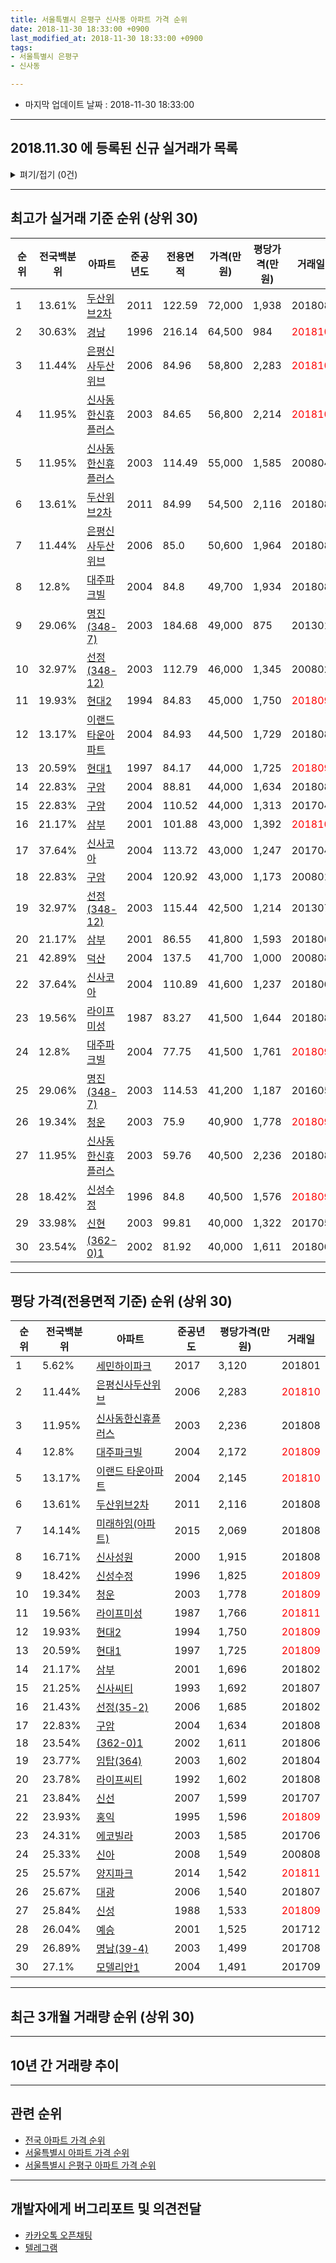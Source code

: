```yaml
---
title: 서울특별시 은평구 신사동 아파트 가격 순위
date: 2018-11-30 18:33:00 +0900
last_modified_at: 2018-11-30 18:33:00 +0900
tags:
- 서울특별시 은평구
- 신사동

---
```


* 마지막 업데이트 날짜 : 2018-11-30 18:33:00

---

## 2018.11.30 에 등록된 신규 실거래가 목록

<details>
<summary>펴기/접기 (0건)</summary>
<div markdown="1">

|아파트|전국백분위|준공년도|전용면적|가격(만원)|평당가격(만원)|거래일|
|---|---|---|---|---|---|---|
|없음|||||||


</div>
</details>

---

## 최고가 실거래 기준 순위 (상위 30)


|순위|전국백분위|아파트|준공년도|전용면적|가격(만원)|평당가격(만원)|거래일|
|---|---|---|---|---|---|---|---|
|1|13.61%|[두산위브2차](https://search.naver.com/search.naver?query=%EC%84%9C%EC%9A%B8%ED%8A%B9%EB%B3%84%EC%8B%9C+%EC%9D%80%ED%8F%89%EA%B5%AC+%EC%8B%A0%EC%82%AC%EB%8F%99+%EB%91%90%EC%82%B0%EC%9C%84%EB%B8%8C2%EC%B0%A8)|2011|122.59|72,000|1,938|201808|
|2|30.63%|[경남](https://search.naver.com/search.naver?query=%EC%84%9C%EC%9A%B8%ED%8A%B9%EB%B3%84%EC%8B%9C+%EC%9D%80%ED%8F%89%EA%B5%AC+%EC%8B%A0%EC%82%AC%EB%8F%99+%EA%B2%BD%EB%82%A8)|1996|216.14|64,500|984|<span style="color:red">201810</span>|
|3|11.44%|[은평신사두산위브](https://search.naver.com/search.naver?query=%EC%84%9C%EC%9A%B8%ED%8A%B9%EB%B3%84%EC%8B%9C+%EC%9D%80%ED%8F%89%EA%B5%AC+%EC%8B%A0%EC%82%AC%EB%8F%99+%EC%9D%80%ED%8F%89%EC%8B%A0%EC%82%AC%EB%91%90%EC%82%B0%EC%9C%84%EB%B8%8C)|2006|84.96|58,800|2,283|<span style="color:red">201810</span>|
|4|11.95%|[신사동한신휴플러스](https://search.naver.com/search.naver?query=%EC%84%9C%EC%9A%B8%ED%8A%B9%EB%B3%84%EC%8B%9C+%EC%9D%80%ED%8F%89%EA%B5%AC+%EC%8B%A0%EC%82%AC%EB%8F%99+%EC%8B%A0%EC%82%AC%EB%8F%99%ED%95%9C%EC%8B%A0%ED%9C%B4%ED%94%8C%EB%9F%AC%EC%8A%A4)|2003|84.65|56,800|2,214|<span style="color:red">201810</span>|
|5|11.95%|[신사동한신휴플러스](https://search.naver.com/search.naver?query=%EC%84%9C%EC%9A%B8%ED%8A%B9%EB%B3%84%EC%8B%9C+%EC%9D%80%ED%8F%89%EA%B5%AC+%EC%8B%A0%EC%82%AC%EB%8F%99+%EC%8B%A0%EC%82%AC%EB%8F%99%ED%95%9C%EC%8B%A0%ED%9C%B4%ED%94%8C%EB%9F%AC%EC%8A%A4)|2003|114.49|55,000|1,585|200804|
|6|13.61%|[두산위브2차](https://search.naver.com/search.naver?query=%EC%84%9C%EC%9A%B8%ED%8A%B9%EB%B3%84%EC%8B%9C+%EC%9D%80%ED%8F%89%EA%B5%AC+%EC%8B%A0%EC%82%AC%EB%8F%99+%EB%91%90%EC%82%B0%EC%9C%84%EB%B8%8C2%EC%B0%A8)|2011|84.99|54,500|2,116|201808|
|7|11.44%|[은평신사두산위브](https://search.naver.com/search.naver?query=%EC%84%9C%EC%9A%B8%ED%8A%B9%EB%B3%84%EC%8B%9C+%EC%9D%80%ED%8F%89%EA%B5%AC+%EC%8B%A0%EC%82%AC%EB%8F%99+%EC%9D%80%ED%8F%89%EC%8B%A0%EC%82%AC%EB%91%90%EC%82%B0%EC%9C%84%EB%B8%8C)|2006|85.0|50,600|1,964|201808|
|8|12.8%|[대주파크빌](https://search.naver.com/search.naver?query=%EC%84%9C%EC%9A%B8%ED%8A%B9%EB%B3%84%EC%8B%9C+%EC%9D%80%ED%8F%89%EA%B5%AC+%EC%8B%A0%EC%82%AC%EB%8F%99+%EB%8C%80%EC%A3%BC%ED%8C%8C%ED%81%AC%EB%B9%8C)|2004|84.8|49,700|1,934|201808|
|9|29.06%|[명진(348-7)](https://search.naver.com/search.naver?query=%EC%84%9C%EC%9A%B8%ED%8A%B9%EB%B3%84%EC%8B%9C+%EC%9D%80%ED%8F%89%EA%B5%AC+%EC%8B%A0%EC%82%AC%EB%8F%99+%EB%AA%85%EC%A7%84%28348-7%29)|2003|184.68|49,000|875|201301|
|10|32.97%|[선정(348-12)](https://search.naver.com/search.naver?query=%EC%84%9C%EC%9A%B8%ED%8A%B9%EB%B3%84%EC%8B%9C+%EC%9D%80%ED%8F%89%EA%B5%AC+%EC%8B%A0%EC%82%AC%EB%8F%99+%EC%84%A0%EC%A0%95%28348-12%29)|2003|112.79|46,000|1,345|200802|
|11|19.93%|[현대2](https://search.naver.com/search.naver?query=%EC%84%9C%EC%9A%B8%ED%8A%B9%EB%B3%84%EC%8B%9C+%EC%9D%80%ED%8F%89%EA%B5%AC+%EC%8B%A0%EC%82%AC%EB%8F%99+%ED%98%84%EB%8C%802)|1994|84.83|45,000|1,750|<span style="color:red">201809</span>|
|12|13.17%|[이랜드 타운아파트](https://search.naver.com/search.naver?query=%EC%84%9C%EC%9A%B8%ED%8A%B9%EB%B3%84%EC%8B%9C+%EC%9D%80%ED%8F%89%EA%B5%AC+%EC%8B%A0%EC%82%AC%EB%8F%99+%EC%9D%B4%EB%9E%9C%EB%93%9C+%ED%83%80%EC%9A%B4%EC%95%84%ED%8C%8C%ED%8A%B8)|2004|84.93|44,500|1,729|201808|
|13|20.59%|[현대1](https://search.naver.com/search.naver?query=%EC%84%9C%EC%9A%B8%ED%8A%B9%EB%B3%84%EC%8B%9C+%EC%9D%80%ED%8F%89%EA%B5%AC+%EC%8B%A0%EC%82%AC%EB%8F%99+%ED%98%84%EB%8C%801)|1997|84.17|44,000|1,725|<span style="color:red">201809</span>|
|14|22.83%|[구암](https://search.naver.com/search.naver?query=%EC%84%9C%EC%9A%B8%ED%8A%B9%EB%B3%84%EC%8B%9C+%EC%9D%80%ED%8F%89%EA%B5%AC+%EC%8B%A0%EC%82%AC%EB%8F%99+%EA%B5%AC%EC%95%94)|2004|88.81|44,000|1,634|201808|
|15|22.83%|[구암](https://search.naver.com/search.naver?query=%EC%84%9C%EC%9A%B8%ED%8A%B9%EB%B3%84%EC%8B%9C+%EC%9D%80%ED%8F%89%EA%B5%AC+%EC%8B%A0%EC%82%AC%EB%8F%99+%EA%B5%AC%EC%95%94)|2004|110.52|44,000|1,313|201704|
|16|21.17%|[삼부](https://search.naver.com/search.naver?query=%EC%84%9C%EC%9A%B8%ED%8A%B9%EB%B3%84%EC%8B%9C+%EC%9D%80%ED%8F%89%EA%B5%AC+%EC%8B%A0%EC%82%AC%EB%8F%99+%EC%82%BC%EB%B6%80)|2001|101.88|43,000|1,392|<span style="color:red">201810</span>|
|17|37.64%|[신사코아](https://search.naver.com/search.naver?query=%EC%84%9C%EC%9A%B8%ED%8A%B9%EB%B3%84%EC%8B%9C+%EC%9D%80%ED%8F%89%EA%B5%AC+%EC%8B%A0%EC%82%AC%EB%8F%99+%EC%8B%A0%EC%82%AC%EC%BD%94%EC%95%84)|2004|113.72|43,000|1,247|201704|
|18|22.83%|[구암](https://search.naver.com/search.naver?query=%EC%84%9C%EC%9A%B8%ED%8A%B9%EB%B3%84%EC%8B%9C+%EC%9D%80%ED%8F%89%EA%B5%AC+%EC%8B%A0%EC%82%AC%EB%8F%99+%EA%B5%AC%EC%95%94)|2004|120.92|43,000|1,173|200801|
|19|32.97%|[선정(348-12)](https://search.naver.com/search.naver?query=%EC%84%9C%EC%9A%B8%ED%8A%B9%EB%B3%84%EC%8B%9C+%EC%9D%80%ED%8F%89%EA%B5%AC+%EC%8B%A0%EC%82%AC%EB%8F%99+%EC%84%A0%EC%A0%95%28348-12%29)|2003|115.44|42,500|1,214|201307|
|20|21.17%|[삼부](https://search.naver.com/search.naver?query=%EC%84%9C%EC%9A%B8%ED%8A%B9%EB%B3%84%EC%8B%9C+%EC%9D%80%ED%8F%89%EA%B5%AC+%EC%8B%A0%EC%82%AC%EB%8F%99+%EC%82%BC%EB%B6%80)|2001|86.55|41,800|1,593|201806|
|21|42.89%|[덕산](https://search.naver.com/search.naver?query=%EC%84%9C%EC%9A%B8%ED%8A%B9%EB%B3%84%EC%8B%9C+%EC%9D%80%ED%8F%89%EA%B5%AC+%EC%8B%A0%EC%82%AC%EB%8F%99+%EB%8D%95%EC%82%B0)|2004|137.5|41,700|1,000|200808|
|22|37.64%|[신사코아](https://search.naver.com/search.naver?query=%EC%84%9C%EC%9A%B8%ED%8A%B9%EB%B3%84%EC%8B%9C+%EC%9D%80%ED%8F%89%EA%B5%AC+%EC%8B%A0%EC%82%AC%EB%8F%99+%EC%8B%A0%EC%82%AC%EC%BD%94%EC%95%84)|2004|110.89|41,600|1,237|201806|
|23|19.56%|[라이프미성](https://search.naver.com/search.naver?query=%EC%84%9C%EC%9A%B8%ED%8A%B9%EB%B3%84%EC%8B%9C+%EC%9D%80%ED%8F%89%EA%B5%AC+%EC%8B%A0%EC%82%AC%EB%8F%99+%EB%9D%BC%EC%9D%B4%ED%94%84%EB%AF%B8%EC%84%B1)|1987|83.27|41,500|1,644|201808|
|24|12.8%|[대주파크빌](https://search.naver.com/search.naver?query=%EC%84%9C%EC%9A%B8%ED%8A%B9%EB%B3%84%EC%8B%9C+%EC%9D%80%ED%8F%89%EA%B5%AC+%EC%8B%A0%EC%82%AC%EB%8F%99+%EB%8C%80%EC%A3%BC%ED%8C%8C%ED%81%AC%EB%B9%8C)|2004|77.75|41,500|1,761|<span style="color:red">201809</span>|
|25|29.06%|[명진(348-7)](https://search.naver.com/search.naver?query=%EC%84%9C%EC%9A%B8%ED%8A%B9%EB%B3%84%EC%8B%9C+%EC%9D%80%ED%8F%89%EA%B5%AC+%EC%8B%A0%EC%82%AC%EB%8F%99+%EB%AA%85%EC%A7%84%28348-7%29)|2003|114.53|41,200|1,187|201605|
|26|19.34%|[청운](https://search.naver.com/search.naver?query=%EC%84%9C%EC%9A%B8%ED%8A%B9%EB%B3%84%EC%8B%9C+%EC%9D%80%ED%8F%89%EA%B5%AC+%EC%8B%A0%EC%82%AC%EB%8F%99+%EC%B2%AD%EC%9A%B4)|2003|75.9|40,900|1,778|<span style="color:red">201809</span>|
|27|11.95%|[신사동한신휴플러스](https://search.naver.com/search.naver?query=%EC%84%9C%EC%9A%B8%ED%8A%B9%EB%B3%84%EC%8B%9C+%EC%9D%80%ED%8F%89%EA%B5%AC+%EC%8B%A0%EC%82%AC%EB%8F%99+%EC%8B%A0%EC%82%AC%EB%8F%99%ED%95%9C%EC%8B%A0%ED%9C%B4%ED%94%8C%EB%9F%AC%EC%8A%A4)|2003|59.76|40,500|2,236|201808|
|28|18.42%|[신성수정](https://search.naver.com/search.naver?query=%EC%84%9C%EC%9A%B8%ED%8A%B9%EB%B3%84%EC%8B%9C+%EC%9D%80%ED%8F%89%EA%B5%AC+%EC%8B%A0%EC%82%AC%EB%8F%99+%EC%8B%A0%EC%84%B1%EC%88%98%EC%A0%95)|1996|84.8|40,500|1,576|<span style="color:red">201809</span>|
|29|33.98%|[신현](https://search.naver.com/search.naver?query=%EC%84%9C%EC%9A%B8%ED%8A%B9%EB%B3%84%EC%8B%9C+%EC%9D%80%ED%8F%89%EA%B5%AC+%EC%8B%A0%EC%82%AC%EB%8F%99+%EC%8B%A0%ED%98%84)|2003|99.81|40,000|1,322|201705|
|30|23.54%|[(362-0)1](https://search.naver.com/search.naver?query=%EC%84%9C%EC%9A%B8%ED%8A%B9%EB%B3%84%EC%8B%9C+%EC%9D%80%ED%8F%89%EA%B5%AC+%EC%8B%A0%EC%82%AC%EB%8F%99+%28362-0%291)|2002|81.92|40,000|1,611|201806|


---

## 평당 가격(전용면적 기준) 순위 (상위 30)


|순위|전국백분위|아파트|준공년도|평당가격(만원)|거래일|
|---|---|---|---|---|---|
|1|5.62%|[세민하이파크](https://search.naver.com/search.naver?query=%EC%84%9C%EC%9A%B8%ED%8A%B9%EB%B3%84%EC%8B%9C+%EC%9D%80%ED%8F%89%EA%B5%AC+%EC%8B%A0%EC%82%AC%EB%8F%99+%EC%84%B8%EB%AF%BC%ED%95%98%EC%9D%B4%ED%8C%8C%ED%81%AC)|2017|3,120|201801|
|2|11.44%|[은평신사두산위브](https://search.naver.com/search.naver?query=%EC%84%9C%EC%9A%B8%ED%8A%B9%EB%B3%84%EC%8B%9C+%EC%9D%80%ED%8F%89%EA%B5%AC+%EC%8B%A0%EC%82%AC%EB%8F%99+%EC%9D%80%ED%8F%89%EC%8B%A0%EC%82%AC%EB%91%90%EC%82%B0%EC%9C%84%EB%B8%8C)|2006|2,283|<span style="color:red">201810</span>|
|3|11.95%|[신사동한신휴플러스](https://search.naver.com/search.naver?query=%EC%84%9C%EC%9A%B8%ED%8A%B9%EB%B3%84%EC%8B%9C+%EC%9D%80%ED%8F%89%EA%B5%AC+%EC%8B%A0%EC%82%AC%EB%8F%99+%EC%8B%A0%EC%82%AC%EB%8F%99%ED%95%9C%EC%8B%A0%ED%9C%B4%ED%94%8C%EB%9F%AC%EC%8A%A4)|2003|2,236|201808|
|4|12.8%|[대주파크빌](https://search.naver.com/search.naver?query=%EC%84%9C%EC%9A%B8%ED%8A%B9%EB%B3%84%EC%8B%9C+%EC%9D%80%ED%8F%89%EA%B5%AC+%EC%8B%A0%EC%82%AC%EB%8F%99+%EB%8C%80%EC%A3%BC%ED%8C%8C%ED%81%AC%EB%B9%8C)|2004|2,172|<span style="color:red">201809</span>|
|5|13.17%|[이랜드 타운아파트](https://search.naver.com/search.naver?query=%EC%84%9C%EC%9A%B8%ED%8A%B9%EB%B3%84%EC%8B%9C+%EC%9D%80%ED%8F%89%EA%B5%AC+%EC%8B%A0%EC%82%AC%EB%8F%99+%EC%9D%B4%EB%9E%9C%EB%93%9C+%ED%83%80%EC%9A%B4%EC%95%84%ED%8C%8C%ED%8A%B8)|2004|2,145|<span style="color:red">201810</span>|
|6|13.61%|[두산위브2차](https://search.naver.com/search.naver?query=%EC%84%9C%EC%9A%B8%ED%8A%B9%EB%B3%84%EC%8B%9C+%EC%9D%80%ED%8F%89%EA%B5%AC+%EC%8B%A0%EC%82%AC%EB%8F%99+%EB%91%90%EC%82%B0%EC%9C%84%EB%B8%8C2%EC%B0%A8)|2011|2,116|201808|
|7|14.14%|[미래하임(아파트)](https://search.naver.com/search.naver?query=%EC%84%9C%EC%9A%B8%ED%8A%B9%EB%B3%84%EC%8B%9C+%EC%9D%80%ED%8F%89%EA%B5%AC+%EC%8B%A0%EC%82%AC%EB%8F%99+%EB%AF%B8%EB%9E%98%ED%95%98%EC%9E%84%28%EC%95%84%ED%8C%8C%ED%8A%B8%29)|2015|2,069|201808|
|8|16.71%|[신사성원](https://search.naver.com/search.naver?query=%EC%84%9C%EC%9A%B8%ED%8A%B9%EB%B3%84%EC%8B%9C+%EC%9D%80%ED%8F%89%EA%B5%AC+%EC%8B%A0%EC%82%AC%EB%8F%99+%EC%8B%A0%EC%82%AC%EC%84%B1%EC%9B%90)|2000|1,915|201808|
|9|18.42%|[신성수정](https://search.naver.com/search.naver?query=%EC%84%9C%EC%9A%B8%ED%8A%B9%EB%B3%84%EC%8B%9C+%EC%9D%80%ED%8F%89%EA%B5%AC+%EC%8B%A0%EC%82%AC%EB%8F%99+%EC%8B%A0%EC%84%B1%EC%88%98%EC%A0%95)|1996|1,825|<span style="color:red">201809</span>|
|10|19.34%|[청운](https://search.naver.com/search.naver?query=%EC%84%9C%EC%9A%B8%ED%8A%B9%EB%B3%84%EC%8B%9C+%EC%9D%80%ED%8F%89%EA%B5%AC+%EC%8B%A0%EC%82%AC%EB%8F%99+%EC%B2%AD%EC%9A%B4)|2003|1,778|<span style="color:red">201809</span>|
|11|19.56%|[라이프미성](https://search.naver.com/search.naver?query=%EC%84%9C%EC%9A%B8%ED%8A%B9%EB%B3%84%EC%8B%9C+%EC%9D%80%ED%8F%89%EA%B5%AC+%EC%8B%A0%EC%82%AC%EB%8F%99+%EB%9D%BC%EC%9D%B4%ED%94%84%EB%AF%B8%EC%84%B1)|1987|1,766|<span style="color:red">201811</span>|
|12|19.93%|[현대2](https://search.naver.com/search.naver?query=%EC%84%9C%EC%9A%B8%ED%8A%B9%EB%B3%84%EC%8B%9C+%EC%9D%80%ED%8F%89%EA%B5%AC+%EC%8B%A0%EC%82%AC%EB%8F%99+%ED%98%84%EB%8C%802)|1994|1,750|<span style="color:red">201809</span>|
|13|20.59%|[현대1](https://search.naver.com/search.naver?query=%EC%84%9C%EC%9A%B8%ED%8A%B9%EB%B3%84%EC%8B%9C+%EC%9D%80%ED%8F%89%EA%B5%AC+%EC%8B%A0%EC%82%AC%EB%8F%99+%ED%98%84%EB%8C%801)|1997|1,725|<span style="color:red">201809</span>|
|14|21.17%|[삼부](https://search.naver.com/search.naver?query=%EC%84%9C%EC%9A%B8%ED%8A%B9%EB%B3%84%EC%8B%9C+%EC%9D%80%ED%8F%89%EA%B5%AC+%EC%8B%A0%EC%82%AC%EB%8F%99+%EC%82%BC%EB%B6%80)|2001|1,696|201802|
|15|21.25%|[신사씨티](https://search.naver.com/search.naver?query=%EC%84%9C%EC%9A%B8%ED%8A%B9%EB%B3%84%EC%8B%9C+%EC%9D%80%ED%8F%89%EA%B5%AC+%EC%8B%A0%EC%82%AC%EB%8F%99+%EC%8B%A0%EC%82%AC%EC%94%A8%ED%8B%B0)|1993|1,692|201807|
|16|21.43%|[선정(35-2)](https://search.naver.com/search.naver?query=%EC%84%9C%EC%9A%B8%ED%8A%B9%EB%B3%84%EC%8B%9C+%EC%9D%80%ED%8F%89%EA%B5%AC+%EC%8B%A0%EC%82%AC%EB%8F%99+%EC%84%A0%EC%A0%95%2835-2%29)|2006|1,685|201802|
|17|22.83%|[구암](https://search.naver.com/search.naver?query=%EC%84%9C%EC%9A%B8%ED%8A%B9%EB%B3%84%EC%8B%9C+%EC%9D%80%ED%8F%89%EA%B5%AC+%EC%8B%A0%EC%82%AC%EB%8F%99+%EA%B5%AC%EC%95%94)|2004|1,634|201808|
|18|23.54%|[(362-0)1](https://search.naver.com/search.naver?query=%EC%84%9C%EC%9A%B8%ED%8A%B9%EB%B3%84%EC%8B%9C+%EC%9D%80%ED%8F%89%EA%B5%AC+%EC%8B%A0%EC%82%AC%EB%8F%99+%28362-0%291)|2002|1,611|201806|
|19|23.77%|[임탑(364)](https://search.naver.com/search.naver?query=%EC%84%9C%EC%9A%B8%ED%8A%B9%EB%B3%84%EC%8B%9C+%EC%9D%80%ED%8F%89%EA%B5%AC+%EC%8B%A0%EC%82%AC%EB%8F%99+%EC%9E%84%ED%83%91%28364%29)|2003|1,602|201804|
|20|23.78%|[라이프씨티](https://search.naver.com/search.naver?query=%EC%84%9C%EC%9A%B8%ED%8A%B9%EB%B3%84%EC%8B%9C+%EC%9D%80%ED%8F%89%EA%B5%AC+%EC%8B%A0%EC%82%AC%EB%8F%99+%EB%9D%BC%EC%9D%B4%ED%94%84%EC%94%A8%ED%8B%B0)|1992|1,602|201808|
|21|23.84%|[신선](https://search.naver.com/search.naver?query=%EC%84%9C%EC%9A%B8%ED%8A%B9%EB%B3%84%EC%8B%9C+%EC%9D%80%ED%8F%89%EA%B5%AC+%EC%8B%A0%EC%82%AC%EB%8F%99+%EC%8B%A0%EC%84%A0)|2007|1,599|201707|
|22|23.93%|[홍익](https://search.naver.com/search.naver?query=%EC%84%9C%EC%9A%B8%ED%8A%B9%EB%B3%84%EC%8B%9C+%EC%9D%80%ED%8F%89%EA%B5%AC+%EC%8B%A0%EC%82%AC%EB%8F%99+%ED%99%8D%EC%9D%B5)|1995|1,596|<span style="color:red">201809</span>|
|23|24.31%|[에코빌라](https://search.naver.com/search.naver?query=%EC%84%9C%EC%9A%B8%ED%8A%B9%EB%B3%84%EC%8B%9C+%EC%9D%80%ED%8F%89%EA%B5%AC+%EC%8B%A0%EC%82%AC%EB%8F%99+%EC%97%90%EC%BD%94%EB%B9%8C%EB%9D%BC)|2003|1,585|201706|
|24|25.33%|[신아](https://search.naver.com/search.naver?query=%EC%84%9C%EC%9A%B8%ED%8A%B9%EB%B3%84%EC%8B%9C+%EC%9D%80%ED%8F%89%EA%B5%AC+%EC%8B%A0%EC%82%AC%EB%8F%99+%EC%8B%A0%EC%95%84)|2008|1,549|200808|
|25|25.57%|[양지파크](https://search.naver.com/search.naver?query=%EC%84%9C%EC%9A%B8%ED%8A%B9%EB%B3%84%EC%8B%9C+%EC%9D%80%ED%8F%89%EA%B5%AC+%EC%8B%A0%EC%82%AC%EB%8F%99+%EC%96%91%EC%A7%80%ED%8C%8C%ED%81%AC)|2014|1,542|<span style="color:red">201811</span>|
|26|25.67%|[대광](https://search.naver.com/search.naver?query=%EC%84%9C%EC%9A%B8%ED%8A%B9%EB%B3%84%EC%8B%9C+%EC%9D%80%ED%8F%89%EA%B5%AC+%EC%8B%A0%EC%82%AC%EB%8F%99+%EB%8C%80%EA%B4%91)|2006|1,540|201807|
|27|25.84%|[신성](https://search.naver.com/search.naver?query=%EC%84%9C%EC%9A%B8%ED%8A%B9%EB%B3%84%EC%8B%9C+%EC%9D%80%ED%8F%89%EA%B5%AC+%EC%8B%A0%EC%82%AC%EB%8F%99+%EC%8B%A0%EC%84%B1)|1988|1,533|<span style="color:red">201809</span>|
|28|26.04%|[예승](https://search.naver.com/search.naver?query=%EC%84%9C%EC%9A%B8%ED%8A%B9%EB%B3%84%EC%8B%9C+%EC%9D%80%ED%8F%89%EA%B5%AC+%EC%8B%A0%EC%82%AC%EB%8F%99+%EC%98%88%EC%8A%B9)|2001|1,525|201712|
|29|26.89%|[명남(39-4)](https://search.naver.com/search.naver?query=%EC%84%9C%EC%9A%B8%ED%8A%B9%EB%B3%84%EC%8B%9C+%EC%9D%80%ED%8F%89%EA%B5%AC+%EC%8B%A0%EC%82%AC%EB%8F%99+%EB%AA%85%EB%82%A8%2839-4%29)|2003|1,499|201708|
|30|27.1%|[모델리안1](https://search.naver.com/search.naver?query=%EC%84%9C%EC%9A%B8%ED%8A%B9%EB%B3%84%EC%8B%9C+%EC%9D%80%ED%8F%89%EA%B5%AC+%EC%8B%A0%EC%82%AC%EB%8F%99+%EB%AA%A8%EB%8D%B8%EB%A6%AC%EC%95%881)|2004|1,491|201709|


---

## 최근 3개월 거래량 순위 (상위 30)


<div style="width:100%;">
    <canvas id="deal_count_ranking" height="286"></canvas>
</div>


<script>
new Chart(document.getElementById("deal_count_ranking"), {
    type: 'horizontalBar',
    data: {
        labels: ['라이프씨티', '현대1', '신사씨티', '신사동한신휴플러스', '신성', '라이프미성', '대주파크빌', '신성수정', '뉴신사신성', '현대2', '홍익', '두산위브2차', '삼부', '유한베스트빌', '모델리안1', '이랜드 타운아파트', '청운', '새한', '경남', '임탑(12-1)', '은평신사두산위브', '양지파크'],
        datasets: [{
            label: '실거래 수',
            data: [6, 5, 5, 5, 5, 3, 3, 3, 2, 2, 2, 2, 1, 1, 1, 1, 1, 1, 1, 1, 1, 1],
            borderColor: "rgba(255, 0, 128, 1)",
            backgroundColor: "rgba(255, 0, 128, 0.5)",
            fill: false,
        }]
    },
    options: {
        responsive: true,
        title: {
            display: true,
            text: '최근 3개월 거래량 순위'
        },
        tooltips: {
            mode: 'index',
            intersect: false,
            callbacks: {
                title: function(tooltipItems, data) {
                    return "실거래 수:";
                },
                label: function(tooltipItem, data) {
                    return data.labels[tooltipItem.index] + ": " + tooltipItem.xLabel;
                }
            }
        },
        hover: {
            mode: 'nearest',
            intersect: true
        },
        scales: {
            xAxes: [{
                display: true,
                scaleLabel: {
                    display: true,
                    labelString: '실거래 수'
                },
                ticks: {
                    suggestedMin: 0,
                }
            }],
            yAxes: [{
                display: true,
                ticks: {
                    autoSkip: false,
                    callback: function(value, index, values) {
                        if (value.length > 15)
                            return value.substr(0, 13) + "...";
                        else
                            return value;
                    }
                },
                scaleLabel: {
                    display: false,
                }
            }]
        }
    }
});

</script>


---

## 10년 간 거래량 추이


<div style="width:100%;">
    <canvas id="deal_progress" height="250"></canvas>
</div>

<script>
new Chart(document.getElementById("deal_progress"), {
    type: 'line',
    data: {
        labels: ['200811','200812','200901','200902','200903','200904','200905','200906','200907','200908','200909','200910','200911','200912','201001','201002','201003','201004','201005','201006','201007','201008','201009','201010','201011','201012','201101','201102','201103','201104','201105','201106','201107','201108','201109','201110','201111','201112','201201','201202','201203','201204','201205','201206','201207','201208','201209','201210','201211','201212','201301','201302','201303','201304','201305','201306','201307','201308','201309','201310','201311','201312','201401','201402','201403','201404','201405','201406','201407','201408','201409','201410','201411','201412','201501','201502','201503','201504','201505','201506','201507','201508','201509','201510','201511','201512','201601','201602','201603','201604','201605','201606','201607','201608','201609','201610','201611','201612','201701','201702','201703','201704','201705','201706','201707','201708','201709','201710','201711','201712','201801','201802','201803','201804','201805','201806','201807','201808','201809','201810','201811'],
        datasets: [{
            label: '실거래 수',
            pointRadius: 1,
            data: [10, 3, 11, 10, 14, 26, 17, 24, 24, 28, 35, 15, 10, 9, 21, 17, 15, 16, 9, 10, 7, 14, 13, 15, 5, 9, 17, 16, 23, 22, 21, 24, 16, 21, 13, 16, 13, 29, 26, 26, 28, 17, 8, 8, 15, 18, 11, 25, 14, 9, 22, 19, 23, 33, 29, 15, 19, 34, 26, 38, 26, 16, 29, 24, 42, 18, 27, 31, 23, 26, 34, 30, 10, 18, 32, 51, 69, 45, 31, 50, 34, 27, 34, 39, 26, 28, 25, 39, 47, 46, 25, 38, 43, 28, 38, 49, 27, 13, 18, 30, 30, 29, 40, 35, 44, 20, 18, 18, 12, 18, 26, 32, 35, 16, 12, 35, 35, 91, 42, 9, 2],
            borderColor: "rgba(255, 201, 14, 1)",
            backgroundColor: "rgba(255, 201, 14, 0.5)",
            fill: true,
        }]
    },
    options: {
        responsive: true,
        title: {
            display: true,
            text: '10년간 거래량 추이'
        },
        tooltips: {
            mode: 'index',
            intersect: false,
        },
        hover: {
            mode: 'nearest',
            intersect: true
        },
        scales: {
            xAxes: [{
                display: true,
                scaleLabel: {
                    display: true,
                    labelString: '년/월'
                }
            }],
            yAxes: [{
                display: true,
                ticks: {
                    suggestedMin: 0,
                },
                scaleLabel: {
                    display: true,
                    labelString: '실거래 수'
                }
            }]
        }
    }
});

</script>


---

## 관련 순위

- [전국 아파트 가격 순위](https://inasie.github.io/apt-ranking/전국)
- [서울특별시 아파트 가격 순위](https://inasie.github.io/apt-ranking/서울특별시)
- [서울특별시 은평구 아파트 가격 순위](https://inasie.github.io/apt-ranking/서울특별시-은평구)


---

## 개발자에게 버그리포트 및 의견전달

- [카카오톡 오픈채팅](https://open.kakao.com/o/gLJUAP4)
- [텔레그램](https://t.me/inasie)

